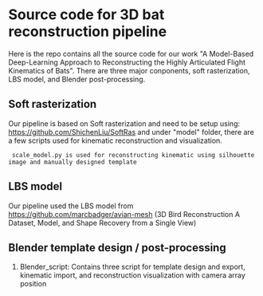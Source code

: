 # Source code for 3D bat reconstruction pipeline
  Here is the repo contains all the source code for our work "A Model-Based Deep-Learning Approach to Reconstructing the Highly Articulated Flight Kinematics of Bats". There are three major conponents, soft rasterization, LBS model, and Blender post-processing. 
## Soft rasterization
Our pipeline is based on Soft rasterization and need to be setup using: https://github.com/ShichenLiu/SoftRas and under "model" folder, there are a few scripts used for kinematic reconstruction and visualization.

     scale_model.py is used for reconstructing kinematic using silhouette image and manually designed template
     
## LBS model
  Our pipeline used the LBS model from https://github.com/marcbadger/avian-mesh (3D Bird Reconstruction A Dataset, Model, and Shape Recovery from a Single View)
## Blender template design / post-processing
  1. Blender_script: Contains three script for template design and export, kinematic import, and reconstruction visualization with camera array position
   
